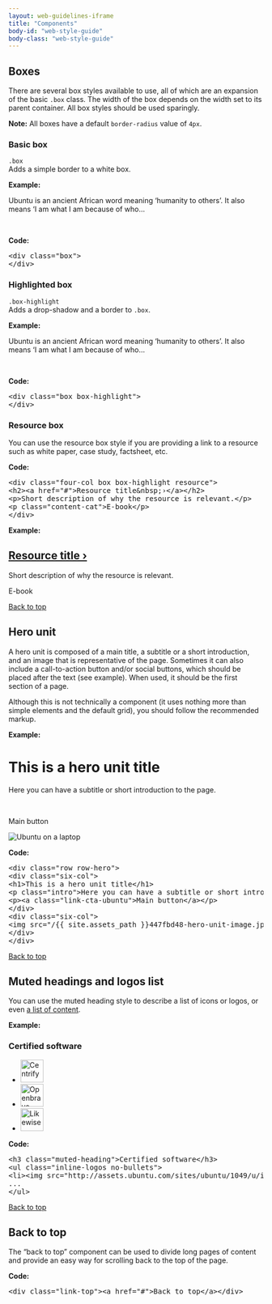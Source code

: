 ```yaml
---
layout: web-guidelines-iframe
title: "Components"
body-id: "web-style-guide"
body-class: "web-style-guide"
---
```


<div class="row">

<div class="eight-col">
<h2 id="boxes">Boxes</h2>
<p>There are several box styles available to use, all of which are an expansion of the basic <code>.box</code> class. The width of the box depends on the width set to its parent container. All box styles should be used sparingly.</p>     
</div>
<div class="four-col">
<div class="box">
<strong>Note:</strong> All boxes have a default <code>border-radius</code> value of <code>4px</code>.
</div>
</div>

<div class="six-col">
<h3>Basic box</h3>
<p><code>.box</code><br>Adds a simple border to a white box.</p>

<p class="smaller note"><strong>Example:</strong></p>
<div class="box">
<p>Ubuntu is an ancient African word meaning &#8216;humanity to others&#8217;. It also means &#8216;I am what I am because of who…</p>
</div>
<br />
<p class="smaller note"><strong>Code:</strong></p>
<pre>&lt;div class="box"&gt;
&lt;/div&gt;</pre>
</div>

<div class="six-col">
<h3>Highlighted box</h3>
<p><code>.box-highlight</code><br>Adds a drop-shadow and a border to <code>.box</code>.</p>

<p class="smaller note"><strong>Example:</strong></p>
<div class="box box-highlight">
<p>Ubuntu is an ancient African word meaning &#8216;humanity to others&#8217;. It also means &#8216;I am what I am because of who…</p>
</div>
<br />
<p class="smaller note"><strong>Code:</strong></p>
<pre>&lt;div class="box box-highlight"&gt;
&lt;/div&gt;</pre>
</div>

<div class="eight-col">
<h3>Resource box</h3>
<p>You can use the resource box style if you are providing a link to a resource such as white paper, case study, factsheet, etc.</p>
<p class="smaller note"><strong>Code:</strong></p>
<pre>&lt;div class="four-col box box-highlight resource"&gt;
&lt;h2&gt;&lt;a href="#">Resource title&amp;nbsp;&rsaquo;&lt;/a&gt;&lt;/h2&gt;
&lt;p&gt;Short description of why the resource is relevant.&lt;/p&gt;
&lt;p class="content-cat"&gt;E-book&lt;/p&gt;
&lt;/div&gt;</pre>
</div>

<div class="four-col">
<p class="smaller note"><strong>Example:</strong></p>
<div class="box box-highlight resource">
<h2><a href="#">Resource title&nbsp;&rsaquo;</a></h2>
<p>Short description of why the resource is relevant.</p>
<p class="content-cat">E-book</p>
</div>
</div>

</div>

<div class="row no-border">
<div class="link-top"><a href="#">Back to top</a></div>
<h2 id="hero-unit">Hero unit</h2>
<div class="eight-col">
<p>A hero unit is composed of a main title, a subtitle or a short introduction, and an image that is representative of the page. Sometimes it can also include a call-to-action button and/or social buttons, which should be placed after the text (see example). When used, it should be the first section of a page.</p>
<p>Although this is not technically a component (it uses nothing more than simple elements and the default grid), you should follow the recommended markup.</p>
<p class="smaller note"><strong>Example:</strong></p>
</div>
</div>
<div class="row row-hero no-border">
<div class="six-col">
<h1>This is a hero unit title</h1>
<p class="intro">Here you can have a subtitle or short introduction to the page.</p>
<p><br></p>
<p><a class="link-cta-ubuntu">Main button</a></p>
</div>
<div class="six-col">
<img src="{{ site.assets_path }}447fbd48-hero-unit-image.jpg" alt="Ubuntu on a laptop" />
</div>
</div>     
<div class="row">
<div class="twelve-col">
<p class="smaller note"><strong>Code:</strong></p>
<pre>&lt;div class="row row-hero"&gt;
&lt;div class="six-col"&gt;
&lt;h1&gt;This is a hero unit title&lt;/h1&gt;
&lt;p class="intro"&gt;Here you can have a subtitle or short introduction to the page.&lt;/p&gt;
&lt;p&gt;&lt;a class="link-cta-ubuntu">Main button&lt;/a&gt;&lt;/p&gt;
&lt;/div&gt;
&lt;div class="six-col"&gt;
&lt;img src="/{{ site.assets_path }}447fbd48-hero-unit-image.jpg" alt="Ubuntu on a laptop" /&gt;
&lt;/div&gt;
&lt;/div&gt;</pre>
</div>
</div>

<div class="row">

<div class="link-top"><a href="#">Back to top</a></div>

<div class="eight-col">
<h2 id="muted-headings-and-logos-list">Muted headings and logos list</h2>
<p>You can use the muted heading style to describe a list of icons or logos, or even <a href="http://www.canonical.com/projects">a list of content</a>.</p>
</div>

<div class="twelve-col">
<p class="smaller note"><strong>Example:</strong></p>
<h3 class="muted-heading">Certified software</h3>
<ul class="inline-logos no-bullets">
<li><img src="http://assets.ubuntu.com/sites/ubuntu/1049/u/img/logos/logo-pack/logo-centrify.png" alt="Centrify" style="height:45px;" /></li>
<li><img src="http://assets.ubuntu.com/sites/ubuntu/1049/u/img/logos/logo-pack/logo-openbravo.png" alt="Openbravo" style="height:45px;" /></li>
<li class="last-item"><img src="http://assets.ubuntu.com/sites/ubuntu/1049/u/img/logos/logo-pack/logo-likewise.png" alt="Likewise" style="height:45px;" /></li>
</ul>
</div>

<div class="twelve-col">
<p class="smaller note"><strong>Code:</strong></p>
<pre>&lt;h3 class="muted-heading"&gt;Certified software&lt;/h3&gt;
&lt;ul class="inline-logos no-bullets"&gt;
&lt;li&gt;&lt;img src="http://assets.ubuntu.com/sites/ubuntu/1049/u/img/logos/logo-pack/logo-centrify.png" width="94" height="45" alt="Centrify" /&gt;&lt;/li&gt;
...
&lt;/ul&gt;</pre>
</div>
</div>

<div class="row no-border">
<div class="link-top"><a href="#">Back to top</a></div>
<div class="eight-col">
<h2 id="back-to-top">Back to top</h2>
<p>The &#8220;back to top&#8221; component can be used to divide long pages of content and provide an easy way for scrolling back to the top of the page.</p>
</div>
<div class="twelve-col">
<p class="smaller note"><strong>Code:</strong></p>
<pre>&lt;div class="link-top"&gt;&lt;a href="#"&gt;Back to top&lt;/a&gt;&lt;/div&gt;</pre>
</div>

</div>
